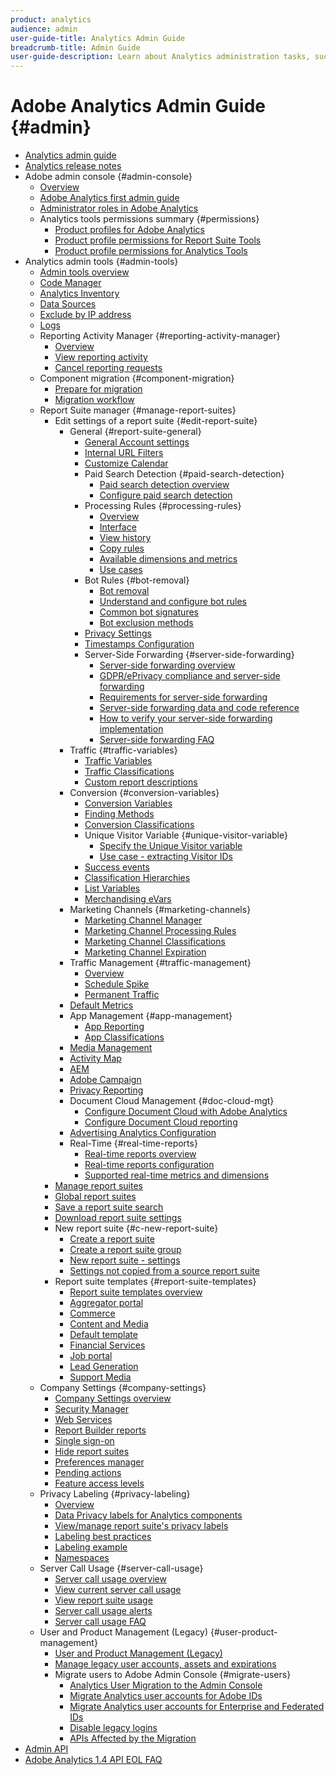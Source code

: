 ```yaml
---
product: analytics
audience: admin
user-guide-title: Analytics Admin Guide
breadcrumb-title: Admin Guide
user-guide-description: Learn about Analytics administration tasks, such managing users and products in the Experience Cloud Admin Console, configuring report suites, and more.
---
```


# Adobe Analytics Admin Guide {#admin}

+ [Analytics admin guide](home.md)
+ [Analytics release notes](https://experienceleague.adobe.com/en/docs/analytics/release-notes/latest)
+ Adobe admin console {#admin-console}
  + [Overview](admin-console/home.md)
  + [Adobe Analytics first admin guide](admin-console/first-admin-guide.md)
  + [Administrator roles in Adobe Analytics](admin-console/admin-roles-in-analytics.md)
  + Analytics tools permissions summary {#permissions}
    + [Product profiles for Adobe Analytics](admin-console/permissions/product-profile.md)
    + [Product profile permissions for Report Suite Tools](admin-console/permissions/report-suite-tools.md)
    + [Product profile permissions for Analytics Tools](admin-console/permissions/analytics-tools.md)
+ Analytics admin tools {#admin-tools}
  + [Admin tools overview](tools/c-admin-tools.md)
  + [Code Manager](tools/code-manager-admin.md)
  + [Analytics Inventory](tools/analytics-inventory.md)
  + [Data Sources](tools/data-sources.md)
  + [Exclude by IP address](tools/exclude-ip.md)
  + [Logs](tools/logs.md)
  + Reporting Activity Manager {#reporting-activity-manager}
    + [Overview](tools/reporting-activity-manager/reporting-activity-overview.md)
    + [View reporting activity](tools//reporting-activity-manager/reporting-activity.md)
    + [Cancel reporting requests](tools/reporting-activity-manager/reporting-activity-cancel-requests.md)
  + Component migration {#component-migration}
    + [Prepare for migration](tools/component-migration/prepare-component-migration.md)
    + [Migration workflow](tools/component-migration/component-migration.md)
  + Report Suite manager {#manage-report-suites}
    + Edit settings of a report suite {#edit-report-suite}
      + General {#report-suite-general}
        + [General Account settings](tools/manage-rs/edit-settings/general/general-acct-settings-admin.md)
        + [Internal URL Filters](tools/manage-rs/edit-settings/general/internal-url-filter-admin.md)
        + [Customize Calendar](tools/manage-rs/edit-settings/general/custom-calendar.md)
        + Paid Search Detection {#paid-search-detection}
          + [Paid search detection overview](tools/manage-rs/edit-settings/general/paid-search-detection/paid-search-detection.md)
          + [Configure paid search detection](tools/manage-rs/edit-settings/general/paid-search-detection/t-paid-search-detection.md)
        + Processing Rules {#processing-rules}
          + [Overview](tools/manage-rs/edit-settings/general/processing-rules/pr-overview.md)
          + [Interface](tools/manage-rs/edit-settings/general/processing-rules/pr-interface.md)
          + [View history](tools/manage-rs/edit-settings/general/processing-rules/pr-view-history.md)
          + [Copy rules](tools/manage-rs/edit-settings/general/processing-rules/pr-copy.md)
          + [Available dimensions and metrics](tools/manage-rs/edit-settings/general/processing-rules/pr-variables.md)
          + [Use cases](tools/manage-rs/edit-settings/general/processing-rules/pr-use-cases.md)
        + Bot Rules {#bot-removal}
          + [Bot removal](tools/manage-rs/edit-settings/general/bot-removal/bot-removal.md)
          + [Understand and configure bot rules](tools/manage-rs/edit-settings/general/bot-removal/bot-rules.md)
          + [Common bot signatures](tools/manage-rs/edit-settings/general/bot-removal/bot-signatures.md)
          + [Bot exclusion methods](tools/manage-rs/edit-settings/general/bot-removal/bot-exclusion-methods.md)
        + [Privacy Settings](tools/manage-rs/edit-settings/general/privacy-settings.md)
        + [Timestamps Configuration](tools/manage-rs/edit-settings/general/timestamp-optional.md)
        + Server-Side Forwarding {#server-side-forwarding}
          + [Server-side forwarding overview](tools/manage-rs/edit-settings/general/c-server-side-forwarding/ssf.md)
          + [GDPR/ePrivacy compliance and server-side forwarding](tools/manage-rs/edit-settings/general/c-server-side-forwarding/ssf-gdpr.md)
          + [Requirements for server-side forwarding](tools/manage-rs/edit-settings/general/c-server-side-forwarding/ssf-requirements.md)
          + [Server-side forwarding data and code reference](tools/manage-rs/edit-settings/general/c-server-side-forwarding/ssf-reference.md)
          + [How to verify your server-side forwarding implementation](tools/manage-rs/edit-settings/general/c-server-side-forwarding/ssf-verify.md)
          + [Server-side forwarding FAQ](tools/manage-rs/edit-settings/general/c-server-side-forwarding/ssf-faq.md)
      + Traffic {#traffic-variables}
        + [Traffic Variables](tools/manage-rs/edit-settings/c-traffic-variables/traffic-var.md)
        + [Traffic Classifications](tools/manage-rs/edit-settings/c-traffic-variables/traffic-classifications.md)
        + [Custom report descriptions](tools/manage-rs/edit-settings/c-traffic-variables/custom-desc-admin.md)
      + Conversion {#conversion-variables}
        + [Conversion Variables](tools/manage-rs/edit-settings/conversion-var-admin/conversion-var-admin.md)
        + [Finding Methods](tools/manage-rs/edit-settings/conversion-var-admin/finding-methods.md)
        + [Conversion Classifications](tools/manage-rs/edit-settings/conversion-var-admin/conversion-classifications.md)
        + Unique Visitor Variable {#unique-visitor-variable}
          + [Specify the Unique Visitor variable](tools/manage-rs/edit-settings/conversion-var-admin/unique-visitor-variable-admin/t-unique-visitor-variable.md)
          + [Use case - extracting Visitor IDs](tools/manage-rs/edit-settings/conversion-var-admin/unique-visitor-variable-admin/extract-visitorids-usecase.md)
        + [Success events](tools/manage-rs/edit-settings/conversion-var-admin/c-success-events/success-event.md)
        + [Classification Hierarchies](tools/manage-rs/edit-settings/conversion-var-admin/classification-hierarchies.md)
        + [List Variables](tools/manage-rs/edit-settings/conversion-var-admin/list-var-admin.md)
        + [Merchandising eVars](tools/manage-rs/edit-settings/conversion-var-admin/merchandising-evars.md)
      + Marketing Channels {#marketing-channels}
        + [Marketing Channel Manager](tools/manage-rs/edit-settings/marketing-channels/c-channels.md)
        + [Marketing Channel Processing Rules](tools/manage-rs/edit-settings/marketing-channels/c-rules.md)
        + [Marketing Channel Classifications](tools/manage-rs/edit-settings/marketing-channels/classifications-mchannel.md)
        + [Marketing Channel Expiration](tools/manage-rs/edit-settings/marketing-channels/visitor-engagement.md)
      + Traffic Management {#traffic-management}
        + [Overview](tools/manage-rs/edit-settings/c-traffic-management/traffic-management.md)
        + [Schedule Spike](tools/manage-rs/edit-settings/c-traffic-management/t-traffic-schedule-spike.md)
        + [Permanent Traffic](tools/manage-rs/edit-settings/c-traffic-management/t-traffic-permanent.md)  
      + [Default Metrics](tools/manage-rs/edit-settings/default-metrics.md)
      + App Management {#app-management}
        + [App Reporting](tools/manage-rs/edit-settings/app-reporting.md)
        + [App Classifications](tools/manage-rs/edit-settings/app-classifications.md)
      + [Media Management](tools/manage-rs/edit-settings/media-management.md)
      + [Activity Map](tools/manage-rs/edit-settings/activity-map.md)
      + [AEM](tools/manage-rs/edit-settings/adobe-experience-manager.md)
      + [Adobe Campaign](tools/manage-rs/edit-settings/adobe-campaign.md)
      + [Privacy Reporting](tools/manage-rs/edit-settings/privacy-reporting.md)
      + Document Cloud Management {#doc-cloud-mgt}
        + [Configure Document Cloud with Adobe Analytics](tools/manage-rs/edit-settings/document-cloud-mgt.md)
        + [Configure Document Cloud reporting](tools/manage-rs/edit-settings/document-cloud-config.md)
      + [Advertising Analytics Configuration](tools/manage-rs/edit-settings/advertising-analytics-config.md)
      + Real-Time {#real-time-reports}
        + [Real-time reports overview](tools/manage-rs/edit-settings/realtime/realtime.md)
        + [Real-time reports configuration](tools/manage-rs/edit-settings/realtime/t-realtime-admin.md)
        + [Supported real-time metrics and dimensions](tools/manage-rs/edit-settings/realtime/realtime-metrics.md)
    + [Manage report suites](tools/manage-rs/report-suites-admin.md)
    + [Global report suites](tools/manage-rs/rollup-report-suite.md)
    + [Save a report suite search](tools/manage-rs/t-report-suite-saved-search.md)
    + [Download report suite settings](tools/manage-rs/t-download-rs-settings.md)
    + New report suite {#c-new-report-suite}
      + [Create a report suite](tools/manage-rs/new-rs/t-create-a-report-suite.md)
      + [Create a report suite group](tools/manage-rs/new-rs/t-create-rs-group.md)
      + [New report suite - settings](tools/manage-rs/new-rs/new-report-suite.md)
      + [Settings not copied from a source report suite](tools/manage-rs/new-rs/settings-not-copied-from-rs.md)
    + Report suite templates {#report-suite-templates}
      + [Report suite templates overview](tools/manage-rs/rs-templates/report-suite-templates.md)
      + [Aggregator portal](tools/manage-rs/rs-templates/aggregator-portal.md)
      + [Commerce](tools/manage-rs/rs-templates/commerce-admin.md)
      + [Content and Media](tools/manage-rs/rs-templates/content-media.md)
      + [Default template](tools/manage-rs/rs-templates/default-rs-template.md)
      + [Financial Services](tools/manage-rs/rs-templates/financial-services.md)
      + [Job portal](tools/manage-rs/rs-templates/job-portal.md)
      + [Lead Generation](tools/manage-rs/rs-templates/lead-generation.md)
      + [Support Media](tools/manage-rs/rs-templates/support-media.md)
  + Company Settings {#company-settings}
    + [Company Settings overview](tools/company/c-company-settings.md)
    + [Security Manager](tools/company/security-manager.md)
    + [Web Services](tools/company/web-services-admin.md)
    + [Report Builder reports](tools/company/report-builder-reports-admin.md)
    + [Single sign-on](tools/company/single-signon-admin.md)
    + [Hide report suites](tools/company/c-hide-report-suites.md)
    + [Preferences manager](tools/company/preferences-manager.md)
    + [Pending actions](tools/company/pending-actions-admin.md)
    + [Feature access levels](tools/company/feature-access-levels.md)
  + Privacy Labeling {#privacy-labeling}
     + [Overview](tools/privacy-labeling/labeling-overview.md)
     + [Data Privacy labels for Analytics components](tools/privacy-labeling/labels.md)
     + [View/manage report suite's privacy labels](tools/privacy-labeling/view-settings.md)
     + [Labeling best practices](tools/privacy-labeling/best-practices.md)
     + [Labeling example](tools/privacy-labeling/examples.md)
     + [Namespaces](tools/privacy-labeling/namespaces.md)
  + Server Call Usage {#server-call-usage}
    + [Server call usage overview](tools/server-call-usage/overage-overview.md)
    + [View current server call usage](tools/server-call-usage/server-call-usage-dashboard.md)
    + [View report suite usage](tools/server-call-usage/report-suite-usage.md)
    + [Server call usage alerts](tools/server-call-usage/scu-alerts.md)
    + [Server call usage FAQ](tools/server-call-usage/overage-faq.md)
  + User and Product Management (Legacy) {#user-product-management}
    + [User and Product Management (Legacy)](tools/user-management/user-management.md)
    + [Manage legacy user accounts, assets and expirations](tools/user-management/users-assets.md)
    + Migrate users to Adobe Admin Console {#migrate-users}
      + [Analytics User Migration to the Admin Console](tools/user-management/user-migration/c-migration-tool.md)
      + [Migrate Analytics user accounts for Adobe IDs](tools/user-management/user-migration/t-migrate-users.md)
      + [Migrate Analytics user accounts for Enterprise and Federated IDs](tools/user-management/user-migration/migrate-enterprise.md)
      + [Disable legacy logins](tools/user-management/user-migration/t-disable-legacy-login.md)
      + [APIs Affected by the Migration](tools/user-management/user-migration/developer.md)  
+ [Admin API](c-admin-api/c-admin-api.md)
+ [Adobe Analytics 1.4 API EOL FAQ](c-admin-api/c-admin-14-api-eol.md)

